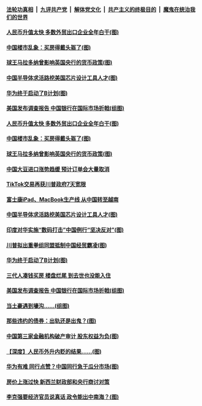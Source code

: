 

####  [法轮功真相](../../../../basic/blob/master/README.md?t=11270103) &nbsp;|&nbsp; [九评共产党](../../../../9ping.md/blob/master/README.md?t=11270103) &nbsp;|&nbsp; [解体党文化](../../../../jtdwh.md/blob/master/README.md?t=11270103)  &nbsp;|&nbsp; [共产主义的终极目的](../../../../gczydzjmd.md/blob/master/README.md?t=11270103) &nbsp;|&nbsp; [魔鬼在统治我们的世界](../../../../mgztzwmdsj.md/blob/master/README.md?t=11270103) 

#### [人民币升值太快 多数外贸出口企业全年白干(图)](../pages/p5/953872.md?t=11270103) 

#### [中国楼市乱象：买房得戴头盔了(图)](../pages/p5/953864.md?t=11270103) 

#### [球王马拉多纳曾影响英国央行的货币政策(图)](../pages/p5/953851.md?t=11270103) 

#### [中国半导体求活路挖美国芯片设计工具人才(图)](../pages/p5/953783.md?t=11270103) 

#### [华为终于启动了B计划(图)](../pages/p5/953762.md?t=11270103) 

#### [美国发布调查报告 中国银行在国际市场折戟(组图)](../pages/p5/953747.md?t=11270103) 

#### [人民币升值太快 多数外贸出口企业全年白干(图)](../pages/p5/953872.md?t=11270103) 

#### [中国楼市乱象：买房得戴头盔了(图)](../pages/p5/953864.md?t=11270103) 

#### [球王马拉多纳曾影响英国央行的货币政策(图)](../pages/p5/953851.md?t=11270103) 

#### [中国大豆进口涨势趋缓 预计订单会大量取消](../pages/p5/953845.md?t=11270103) 

#### [TikTok交易再获川普政府7天宽限](../pages/p5/953844.md?t=11270103) 

#### [富士康iPad、MacBook生产线 从中国转至越南](../pages/p5/953842.md?t=11270103) 

#### [中国半导体求活路挖美国芯片设计工具人才(图)](../pages/p5/953783.md?t=11270103) 

#### [印度对华实施“数码打击”中国例行“坚决反对”(图)](../pages/p5/953781.md?t=11270103) 

#### [川普拟出重拳组同盟抵制中国经贸霸凌(图)](../pages/p5/953778.md?t=11270103) 


#### [华为终于启动了B计划(图)](../pages/p5/953762.md?t=11270103) 

#### [三代人凑钱买房 楼盘烂尾 到去世也没能入住](../pages/p5/953760.md?t=11270103) 

#### [美国发布调查报告 中国银行在国际市场折戟(组图)](../pages/p5/953747.md?t=11270103) 

#### [当土豪遇到壕沟……(组图)](../pages/p5/953685.md?t=11270103) 

#### [那些违约的债券：出轨还是出鬼？(图)](../pages/p5/953692.md?t=11270103) 

#### [中国第三家金融机构破产审计 股东权益为负(图)](../pages/p5/953660.md?t=11270103) 

#### [【深度】人民币外升内贬的结果……(图)](../pages/p5/953681.md?t=11270103) 

#### [华为有难 同行点赞？中国同行急于瓜分市场(图)](../pages/p5/953658.md?t=11270103) 

#### [房价上涨过快 新西兰财政部和央行商讨对策](../pages/p5/953646.md?t=11270103) 

#### [李克强要经济官员说真话 政令能出中南海？(图)](../pages/p5/953626.md?t=11270103) 

